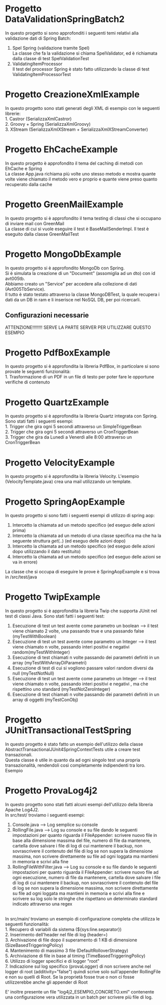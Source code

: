 # Progetto DataValidationSpringBatch2
In questo progetto si sono approfonditi i seguenti temi relativi alla validazione dati di Spring Batch:<br>
1. Spel Spring (validazione tramite Spel)<br>
	La classe che fa la validazione si chiama SpelValidator, ed è richiamata dalla classe di test SpelValidationTest<br>	 
2.  ValidatingItemProcessor<br>
	Il test del processor Spring è stato fatto utilizzando la classe di test ValidatingItemProcessorTest
	
# Progetto CreazioneXmlExample
In questo progetto sono stati generati degli XML di esempio con le seguenti librerie: <br>
	1. Castror (SerializzaXmlCastror)<br>
	2. Groovy + Spring (SerializzaXmlGroovy)<br>
	3. XStream (SerializzaXmlXStream + SerializzaXmlXStreamConverter)<br>

# Progetto EhCacheExample
In questo progetto è approfondito il tema del caching di metodi con EhCache e Spring <br>
La classe App.java richiama più volte uno stesso metodo e mostra quante volte viene chiamato il metodo vero e proprio
e quante viene preso quanto recuperato dalla cache

# Progetto GreenMailExample
In questo progetto si è approfondito il tema testing di classi che si occupano di inviare mail con GreenMail <br>
La classe di cui si vuole eseguire il test è BaseMailSenderImpl. Il test è eseguito dalla classe GreenMailTest

# Progetto MongoDbExample
In questo progetto si è approfondito MongoDb con Spring.<br>
Si è simulata la creazione di un "Document" (assomiglia ad un dto) con id avt005tb.<br>
Abbiamo creato un "Service" per accedere alla collezione di dati (Avt005TbService).<br>
Il tutto è stato testato attraverso la classe MongoDBTest, la quale recupera i dati da un DB in ram e li inserisce nel NoSQL DB,
per poi ricercarli.<br>

## Configurazioni necessarie
ATTENZIONE!!!!!!!! SERVE LA PARTE SERVER PER UTILIZZARE QUESTO ESEMPIO

# Progetto PdfBoxExample
In questo progetto si è approfondita la libreria PdfBox, in particolare si sono provate le seguenti funzionalità:<br>
	1. Trasformazione di un PDF in un file di testo per poter fare le opportune verifiche di contenuto

# Progetto QuartzExample
In questo progetto si è approfondita la libreria Quartz integrata con Spring.<br>
Sono stati fatti i seguenti esempi:<br>
	1. Trigger che gira ogni 5 secondi attraverso un SimpleTriggerBean<br>
	2. Trigger che gira ogni 5 secondi attraverso un CronTriggerBean<br>
	3. Trigger che gira da Lunedì a Venerdì alle 8:00 attraverso un CronTriggerBean<br>
	
# Progetto VelocityExample
In questo progetto si è approfondita la libreria Velocity. L'esempio (VelocityTemplate.java) crea una mail utilizzando un template.
	
# Progetto SpringAopExample
In questo progetto si sono fatti i seguenti esempi di utilizzo di spring aop:<br>
1. Intercetto la chiamata ad un metodo specifico (ed eseguo delle azioni prima)<br>
2. Intercetto la chiamata ad un metodo di una classe specifica ma che ha la seguente struttura *get*(..) (ed eseguo delle azioni dopo)
3. Intercetto la chiamata ad un metodo specifico (ed eseguo delle azioni dopo utilizzando il dato restituito)
4. Intercetto la chiamata ad un metodo specifico (ed eseguo delle azioni se va in errore)

La classe che si occupa di eseguire le prove è SpringAopExample e si trova in /src/test/java

# Progetto TwipExample
In questo progetto si è approfondita la libreria Twip che supporta JUnit nel test di classi Java. Sono stati fatti i seguenti test:<br>
1. Esecuzione di test un test avente come parametro un boolean --> il test viene chiamato 2 volte, una passando true e una passando false (myTestWithBoolean)<br>
2. Esecuzione di test un test avente come parametro un Integer --> il test viene chiamato n volte, passando interi positivi e negativi random(myTestWithInteger)<br>
3. Esecuzione di test chiamati n volte passando dei parametri definiti in un array (myTestWithArrayDiParametri)<br>
4. Esecuzione di test di cui si vogliono passare valori random diversi da null (myTestNotNull)<br>
5. Esecuzione di test un test avente come parametro un Integer --> il test viene chiamato n volte, passando interi positivi e negativi , ma che rispettino uno standard (myTestNotZeroInteger)<br>
6. Esecuzione di test chiamati n volte passando dei parametri definiti in un array di oggetti (myTestConObj)<br>

# Progetto JUnitTransactionalTestSpring
In questo progetto è stato fatto un esempio dell'utilizzo della classe AbstractTransactionalJUnit4SpringContextTests utile a creare test transazionali.<br>
Questa classe è utile in quanto da ad ogni singolo test una propria transazionalità, rendendoli così completamente indipendenti tra loro.<br>
Esempio

# Progetto ProvaLog4j2
In questo progetto sono stati fatti alcuni esempi dell'utilizzo della libreria Apache Log4J2. <br>
In src/test/ troviamo i seguenti esempi: <br>
1. Console.java --> Log semplice su console <br>
2. RollingFile.java --> Log su console e su file dando le seguenti impostazioni per quanto riguarda il FileAppender: scrivere nuovo file in base alla dimensione massima del file, numero di file da mantenere, cartella dove salvare i file di log di cui mantenere il backup, 
non sovrascrivere il contenuto del file di log se non supera la dimensione massima, non scrivere direttamente su file ad ogni loggata ma mantieni in memoria e scrivi alla fine <br>
3. RollingFileWithFilter.java --> Log su console e su file dando le seguenti impostazioni per quanto riguarda il FileAppender: scrivere nuovo file ad ogni esecuzione, numero di file da mantenere, cartella dove salvare i file di log di cui mantenere il backup, 
non sovrascrivere il contenuto del file di log se non supera la dimensione massima, non scrivere direttamente su file ad ogni loggata ma mantieni in memoria e scrivi alla fine e scrivere su log solo
le stringhe che rispettano un determinato standard indicato attraverso una regex <br>
<br>
In src/main/ troviamo un esempio di configurazione completa che utilizza le seguenti funzionalità:<br>
1. Recupero di variabili da sistema (${sys:line.separator})<br>
2. Inserimento dell'header nel file di log (header=)<br>
3. Archivazione di file dopo il superamento di 1 KB di dimensione (SizeBasedTriggeringPolicy)<br>
4. Mantenimento di massimo 3 file (DefaultRolloverStrategy)<br>
5. Archiviazione di file in base al timing (TimeBasedTriggeringPolicy)<br>
6. Utilizzo di logger specifici e di logger "root"<br>
7. Indicazione sul log specifico (provaLogger) di non scrivere anche nel logger di root (additivity="false") quindi scrive solo sull'appender RollingFile e non su quelli di Root. Se la proprietà
fosse true o non ci fosse utilizzerebbe anche gli appender di Root<br>

E' inoltre presente un file "log4j2_ESEMPIO_CONCRETO.xml" contenente una configurazione vera utilizzata in un batch per scrivere più file di log.
